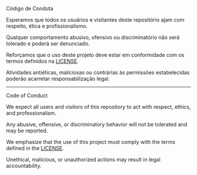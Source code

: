 Código de Conduta

Esperamos que todos os usuários e visitantes deste repositório ajam com respeito, ética e profissionalismo.

Qualquer comportamento abusivo, ofensivo ou discriminatório não será tolerado e poderá ser denunciado.

Reforçamos que o uso deste projeto deve estar em conformidade com os termos definidos na [LICENSE](./LICENSE). 

Atividades antiéticas, maliciosas ou contrárias às permissões estabelecidas poderão acarretar responsabilização legal.


---


Code of Conduct

We expect all users and visitors of this repository to act with respect, ethics, and professionalism.

Any abusive, offensive, or discriminatory behavior will not be tolerated and may be reported.

We emphasize that the use of this project must comply with the terms defined in the [LICENSE](./LICENSE). 

Unethical, malicious, or unauthorized actions may result in legal accountability.

